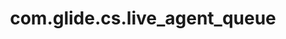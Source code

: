 ---
layout: page
title: com.glide.cs.live_agent_queue
description: ""
value: "f4d701b1b3900300f7d1a13816a8dc8e"
---